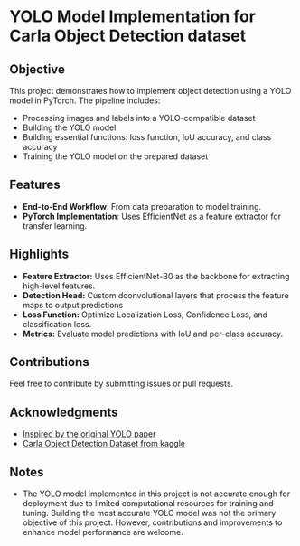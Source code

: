 # YOLO Model Implementation for Carla Object Detection dataset

## Objective
This project demonstrates how to implement object detection using a YOLO model in PyTorch. The pipeline includes:
- Processing images and labels into a YOLO-compatible dataset
- Building the YOLO model
- Building essential functions: loss function, IoU accuracy, and class accuracy
- Training the YOLO model on the prepared dataset

## Features
- **End-to-End Workflow**: From data preparation to model training.
- **PyTorch Implementation**: Uses EfficientNet as a feature extractor for transfer learning.

## Highlights
- **Feature Extractor:** Uses EfficientNet-B0 as the backbone for extracting high-level features.
- **Detection Head:** Custom dconvolutional layers that process the feature maps to output predictions
- **Loss Function:** Optimize Localization Loss, Confidence Loss, and classification loss.
- **Metrics:** Evaluate model predictions with IoU and per-class accuracy.

## Contributions
Feel free to contribute by submitting issues or pull requests.

## Acknowledgments
- [Inspired by the original YOLO paper](https://arxiv.org/abs/1506.02640)
- [Carla Object Detection Dataset from kaggle](https://www.kaggle.com/datasets/suraj520/carla-object-detection-dataset)

## Notes
- The YOLO model implemented in this project is not accurate enough for deployment due to limited computational resources for training and tuning. Building the most accurate YOLO model was not the primary objective of this project. However, contributions and improvements to enhance model performance are welcome.